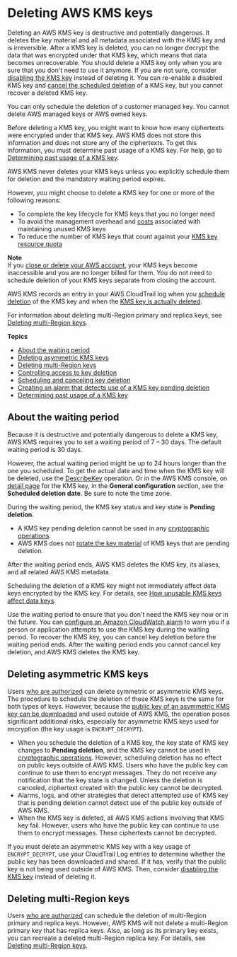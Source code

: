# Deleting AWS KMS keys<a name="deleting-keys"></a>

Deleting an AWS KMS key is destructive and potentially dangerous\. It deletes the key material and all metadata associated with the KMS key and is irreversible\. After a KMS key is deleted, you can no longer decrypt the data that was encrypted under that KMS key, which means that data becomes unrecoverable\. You should delete a KMS key only when you are sure that you don't need to use it anymore\. If you are not sure, consider [disabling the KMS key](enabling-keys.md) instead of deleting it\. You can re\-enable a disabled KMS key and [cancel the scheduled deletion](deleting-keys-scheduling-key-deletion.md) of a KMS key, but you cannot recover a deleted KMS key\.

You can only schedule the deletion of a customer managed key\. You cannot delete AWS managed keys or AWS owned keys\.

Before deleting a KMS key, you might want to know how many ciphertexts were encrypted under that KMS key\. AWS KMS does not store this information and does not store any of the ciphertexts\. To get this information, you must determine past usage of a KMS key\. For help, go to [Determining past usage of a KMS key](deleting-keys-determining-usage.md)\.

AWS KMS never deletes your KMS keys unless you explicitly schedule them for deletion and the mandatory waiting period expires\.

However, you might choose to delete a KMS key for one or more of the following reasons:
+ To complete the key lifecycle for KMS keys that you no longer need
+ To avoid the management overhead and [costs](https://aws.amazon.com/kms/pricing/) associated with maintaining unused KMS keys
+ To reduce the number of KMS keys that count against your [KMS key resource quota](resource-limits.md#kms-keys-limit)

**Note**  
If you [close or delete your AWS account](https://docs.aws.amazon.com/awsaccountbilling/latest/aboutv2/close-account.html), your KMS keys become inaccessible and you are no longer billed for them\. You do not need to schedule deletion of your KMS keys separate from closing the account\.

AWS KMS records an entry in your AWS CloudTrail log when you [schedule deletion](ct-schedule-key-deletion.md) of the KMS key and when the [KMS key is actually deleted](ct-delete-key.md)\. 

For information about deleting multi\-Region primary and replica keys, see [Deleting multi\-Region keys](multi-region-keys-delete.md)\.

**Topics**
+ [About the waiting period](#deleting-keys-how-it-works)
+ [Deleting asymmetric KMS keys](#deleting-asymmetric-cmks)
+ [Deleting multi\-Region keys](#deleting-mrks)
+ [Controlling access to key deletion](deleting-keys-adding-permission.md)
+ [Scheduling and canceling key deletion](deleting-keys-scheduling-key-deletion.md)
+ [Creating an alarm that detects use of a KMS key pending deletion](deleting-keys-creating-cloudwatch-alarm.md)
+ [Determining past usage of a KMS key](deleting-keys-determining-usage.md)

## About the waiting period<a name="deleting-keys-how-it-works"></a>

Because it is destructive and potentially dangerous to delete a KMS key, AWS KMS requires you to set a waiting period of 7 – 30 days\. The default waiting period is 30 days\.

However, the actual waiting period might be up to 24 hours longer than the one you scheduled\. To get the actual date and time when the KMS key will be deleted, use the [DescribeKey](https://docs.aws.amazon.com/kms/latest/APIReference/API_DescribeKey.html) operation\. Or in the AWS KMS console, on [detail page](viewing-keys-console.md#viewing-details-navigate) for the KMS key, in the **General configuration** section, see the **Scheduled deletion date**\. Be sure to note the time zone\.

During the waiting period, the KMS key status and key state is **Pending deletion**\.
+ A KMS key pending deletion cannot be used in any [cryptographic operations](concepts.md#cryptographic-operations)\. 
+ AWS KMS does not [rotate the key material](rotate-keys.md#rotate-keys-how-it-works) of KMS keys that are pending deletion\.

After the waiting period ends, AWS KMS deletes the KMS key, its aliases, and all related AWS KMS metadata\.

Scheduling the deletion of a KMS key might not immediately affect data keys encrypted by the KMS key\. For details, see [How unusable KMS keys affect data keys](concepts.md#unusable-kms-keys)\.

Use the waiting period to ensure that you don't need the KMS key now or in the future\. You can [configure an Amazon CloudWatch alarm](deleting-keys-creating-cloudwatch-alarm.md) to warn you if a person or application attempts to use the KMS key during the waiting period\. To recover the KMS key, you can cancel key deletion before the waiting period ends\. After the waiting period ends you cannot cancel key deletion, and AWS KMS deletes the KMS key\.

## Deleting asymmetric KMS keys<a name="deleting-asymmetric-cmks"></a>

Users [who are authorized](deleting-keys-adding-permission.md) can delete symmetric or asymmetric KMS keys\. The procedure to schedule the deletion of these KMS keys is the same for both types of keys\. However, because the [public key of an asymmetric KMS key can be downloaded](download-public-key.md) and used outside of AWS KMS, the operation poses significant additional risks, especially for asymmetric KMS keys used for encryption \(the key usage is `ENCRYPT_DECRYPT`\)\.
+ When you schedule the deletion of a KMS key, the key state of KMS key changes to **Pending deletion**, and the KMS key cannot be used in [cryptographic operations](concepts.md#cryptographic-operations)\. However, scheduling deletion has no effect on public keys outside of AWS KMS\. Users who have the public key can continue to use them to encrypt messages\. They do not receive any notification that the key state is changed\. Unless the deletion is canceled, ciphertext created with the public key cannot be decrypted\.
+ Alarms, logs, and other strategies that detect attempted use of KMS key that is pending deletion cannot detect use of the public key outside of AWS KMS\.
+ When the KMS key is deleted, all AWS KMS actions involving that KMS key fail\. However, users who have the public key can continue to use them to encrypt messages\. These ciphertexts cannot be decrypted\.

If you must delete an asymmetric KMS key with a key usage of `ENCRYPT_DECRYPT`, use your CloudTrail Log entries to determine whether the public key has been downloaded and shared\. If it has, verify that the public key is not being used outside of AWS KMS\. Then, consider [disabling the KMS key](enabling-keys.md) instead of deleting it\.

## Deleting multi\-Region keys<a name="deleting-mrks"></a>

Users [who are authorized](deleting-keys-adding-permission.md) can schedule the deletion of multi\-Region primary and replica keys\. However, AWS KMS will not delete a multi\-Region primary key that has replica keys\. Also, as long as its primary key exists, you can recreate a deleted multi\-Region replica key\. For details, see [Deleting multi\-Region keys](multi-region-keys-delete.md)\.